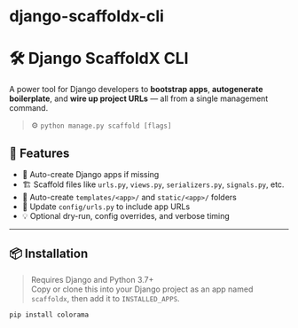 # django-scaffoldx-cli
# 🛠️ Django ScaffoldX CLI

A power tool for Django developers to **bootstrap apps**, **autogenerate boilerplate**, and **wire up project URLs** — all from a single management command.

> ⚙️ `python manage.py scaffold [flags]`

## 🚀 Features

- 🔧 Auto-create Django apps if missing
- 🏗️ Scaffold files like `urls.py`, `views.py`, `serializers.py`, `signals.py`, etc.
- 🧱 Auto-create `templates/<app>/` and `static/<app>/` folders
- 🔗 Update `config/urls.py` to include app URLs
- 💡 Optional dry-run, config overrides, and verbose timing

---

## 📦 Installation

> Requires Django and Python 3.7+  
> Copy or clone this into your Django project as an app named `scaffoldx`, then add it to `INSTALLED_APPS`.

```bash
pip install colorama
